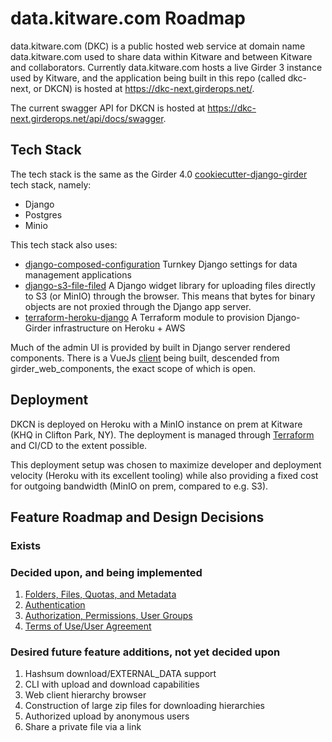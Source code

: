 # data.kitware.com Roadmap

data.kitware.com (DKC) is a public hosted web service at domain name data.kitware.com used to share data within Kitware and between Kitware and collaborators. Currently data.kitware.com hosts a live Girder 3 instance used by Kitware, and the application being built in this repo (called dkc-next, or DKCN) is hosted at https://dkc-next.girderops.net/. 

The current swagger API for DKCN is hosted at https://dkc-next.girderops.net/api/docs/swagger.

## Tech Stack

The tech stack is the same as the Girder 4.0 [cookiecutter-django-girder](https://github.com/girder/cookiecutter-django-girder) tech stack, namely:

* Django
* Postgres
* Minio

This tech stack also uses:

* [django-composed-configuration](https://github.com/girder/django-composed-configuration) Turnkey Django settings for data management applications
* [django-s3-file-filed](https://github.com/girder/django-s3-file-field) A Django widget library for uploading files directly to S3 (or MinIO) through the browser. This means that bytes for binary objects are not proxied through the Django app server.
* [terraform-heroku-django](https://github.com/girder/terraform-heroku-django) A Terraform module to provision Django-Girder infrastructure on Heroku + AWS

Much of the admin UI is provided by built in Django server rendered components. There is a VueJs [client](https://github.com/girder/girder_web_components/tree/dkc-next) being built, descended from girder_web_components, the exact scope of which is open.

## Deployment

DKCN is deployed on Heroku with a MinIO instance on prem at Kitware (KHQ in Clifton Park, NY). The deployment is managed through [Terraform](https://github.com/girder/dkc-next/tree/master/terraform) and CI/CD to the extent possible.

This deployment setup was chosen to maximize developer and deployment velocity (Heroku with its excellent tooling) while also providing a fixed cost for outgoing bandwidth (MinIO on prem, compared to e.g. S3).

## Feature Roadmap and Design Decisions

### Exists

### Decided upon, and being implemented

1. [Folders, Files, Quotas, and Metadata](roadmap-files-folders.md)
2. [Authentication](roadmap-authentication.md)
3. [Authorization, Permissions, User Groups](roadmap-authorization.md)
4. [Terms of Use/User Agreement](roadmap-terms-of-use.md) 

### Desired future feature additions, not yet decided upon

1. Hashsum download/EXTERNAL_DATA support
2. CLI with upload and download capabilities
3. Web client hierarchy browser
4. Construction of large zip files for downloading hierarchies
5. Authorized upload by anonymous users
6. Share a private file via a link
